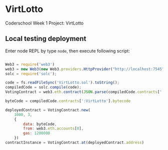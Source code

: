 # VirtLotto

Coderschool Week 1 Project: VirtLotto

## Local testing deployment

Enter node REPL by type `node`, then execute following script:

```javascript

Web3 = require('web3')
web3 = new Web3(new Web3.providers.HttpProvider("http://localhost:7545")) // Check for the right port number
solc = require('solc');

code = fs.readFileSync('VirtLotto.sol').toString();
compiledCode = solc.compile(code);
VotingContract = web3.eth.contract(JSON.parse(compiledCode.contracts[':VirtLotto'].interface))

byteCode = compiledCode.contracts[':VirtLotto'].bytecode

deployedContract = VotingContract.new(
    1000, 3,
    {
        data: byteCode, 
        from: web3.eth.accounts[0],
        gas: 1200000
    })
contractInstance = VotingContract.at(deployedContract.address)

```
